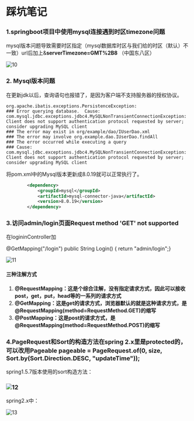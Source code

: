# 踩坑笔记

### 1.springboot项目中使用mysql连接遇到时区timezone问题

mysql版本问题导致需要时区指定（mysql数据库时区与我们给的时区（默认）不一致）url后加上&**serverTimezone=GMT%2B8**  （中国东八区）

![10](C:\Users\amazingCompass\Desktop\2018302070021-熊立谦-博客\image\10.png)





### 2. Mysql版本问题

在更新jdk以后，查询语句也报错了，是因为客户端不支持服务器的授权协议。

```
org.apache.ibatis.exceptions.PersistenceException: 
### Error querying database.  Cause: com.mysql.jdbc.exceptions.jdbc4.MySQLNonTransientConnectionException: Client does not support authentication protocol requested by server; consider upgrading MySQL client
### The error may exist in org/example/dao/IUserDao.xml
### The error may involve org.example.dao.IUserDao.findAll
### The error occurred while executing a query
### Cause: com.mysql.jdbc.exceptions.jdbc4.MySQLNonTransientConnectionException: Client does not support authentication protocol requested by server; consider upgrading MySQL client
```

将pom.xml中的Mysql版本更新成8.0.19就可以正常执行了。

```xml
        <dependency>
            <groupId>mysql</groupId>
            <artifactId>mysql-connector-java</artifactId>
            <version>8.0.19</version>
        </dependency>
```





### 3.访问admin/login页面Request method 'GET' not supported

在logininController加

@GetMapping("/login")
    public String Login() { return "admin/login";}

![11](C:\Users\amazingCompass\Desktop\2018302070021-熊立谦-博客\image\11.png)

#### 三种注解方式

1. **@RequestMapping：这是个综合注解，没有指定请求方式，因此可以接收post，get，put，head等的一系列的请求方式**
2. **@GetMapping：这是get的请求方式，浏览器默认的就是这种请求方式，是@RequestMapping(method=RequestMethod.GET)的缩写**
3. **@PostMapping：这是post的请求方式，是@RequestMapping(method=RequestMethod.POST)的缩写**



### 4.PageRequest和Sort的构造方法在spring 2.x里是protected的，可以改用Pageable pageable = PageRequest.of(0, size, Sort.by(Sort.Direction.DESC, "updateTime"));

spring1.5.7版本使用的sort构造方法：

### ![12](C:\Users\amazingCompass\Desktop\2018302070021-熊立谦-博客\image\12.png)

spring2.x中：

![13](C:\Users\amazingCompass\Desktop\2018302070021-熊立谦-博客\image\13.png)